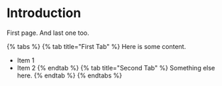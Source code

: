 # Introduction

First page. And last one too.

{% tabs %}
{% tab title="First Tab" %}
Here is some content.

* Item 1
* Item 2
{% endtab %}
{% tab title="Second Tab" %}
Something else here.
{% endtab %}
{% endtabs %}
